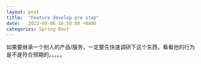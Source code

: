 ```yaml
---
layout: post
title:  "Feature develop pre step"
date:   2023-09-06 16:50:00 +0800
categories: Spring Boot
---
```



如果要继承一个别人的产品/服务，一定要先快速调研下这个东西，看看他的行为是不是符合预期的。。。。。